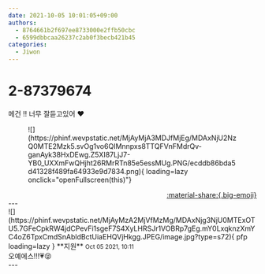 ```yaml
---
date: 2021-10-05 10:01:05+09:00
authors:
  - 8764661b2f697ee8733000e2ffb50cbc
  - 6599dbbcaa26237c2ab0f3becb421b45
categories:
  - Jiwon
---
```


# 2-87379674

<div class="post-container" markdown="1">
<div class="content-container md-sidebar__scrollwrap" markdown="1">

메건 !! 너무 잘듣고있어 ❤️
<figure markdown="1">
![](https://phinf.wevpstatic.net/MjAyMjA3MDJfMjEg/MDAxNjU2NzQ0MTE2Mzk5.svOg1vo6QIMnnpxs8TTQFVnFMdrQv-ganAyk38HxDEwg.Z5XI87LjJ7-YB0_UXXmFwQHjht26RMrRTn85e5essMUg.PNG/ecddb86bda5d41328f489fa64933e9d7834.png){ loading=lazy onclick="openFullscreen(this)"}
</figure>


</div>
</div>

<div style="text-align: right;" markdown="1">
<a href="https://weverse.io/fromis9/fanpost/2-87379674" style="text-align: right;">:material-share:{.big-emoji}</a>
</div>
---

<div class="comments-container md-sidebar__scrollwrap" markdown="1">
<div class="comment" markdown="1">
<div class='id-container' markdown="1">
![](https://phinf.wevpstatic.net/MjAyMzA2MjVfMzMg/MDAxNjg3NjU0MTExOTU5.7GFeCpkRW4jdCPevFi1sgeF7S4XyLHRSJr1VOBRp7gEg.mY0LxqknzXmYC4oZ6TpxCmdSnAbldBctUiaEHQVjHkgg.JPEG/image.jpg?type=s72){ pfp loading=lazy }
**<span class="artist">지원</span>** <small>Oct 05 2021, 10:11</small><br>
</div>
<div class='comment-body' markdown="1">
오예에스!!!💗😝
</div>
</div>
</div>
---
